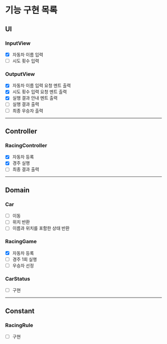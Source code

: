 # 기능 구현 목록

## UI
### InputView
- [x] 자동차 이름 입력
- [ ] 시도 횟수 입력

### OutputView
- [x] 자동차 이름 입력 요청 멘트 출력
- [x] 시도 횟수 입력 요청 멘트 출력
- [x] 실행 결과 안내 멘트 출력
- [ ] 실행 결과 출력
- [ ] 최종 우승자 출력 
---

## Controller
### RacingController
- [x] 자동차 등록
- [x] 경주 실행
- [ ] 최종 결과 출력
---

## Domain
### Car
- [ ] 이동
- [ ] 위치 반환
- [ ] 이름과 위치를 포함한 상태 반환

### RacingGame
- [x] 자동차 등록
- [ ] 경주 1회 실행
- [ ] 우승자 선정

### CarStatus
- [ ] 구현
---

## Constant
### RacingRule
- [ ] 구현